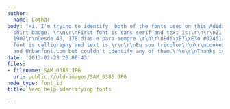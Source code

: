 ```yaml
---
author:
  name: Lothar
body: "Hi. I'm trying to identify  both of the fonts used on this Adidas football
  shirt badge. \r\n\r\nFirst font is sans serif and text is:\r\n\r\n21 de Julho de
  1902\r\nDesde 40, 178 dias e para sempre \r\n\r\nEdi\xE7\xE3o #02461/40178\r\n\r\nSecond
  font is calligraphy and text is:\r\n\r\nEu sou tricolor\r\n\r\nLooked all over Dafont.com
  and Urbanfont.com but couldn't identify any of them.\r\n\r\nThanks in advance.\r\n"
date: '2013-02-23 20:06:43'
files:
- filename: SAM_0385.JPG
  uri: public://old-images/SAM_0385.JPG
node_type: font_id
title: Need help identifying fonts

---
```

